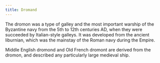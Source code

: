 ```yaml
---
title: Dromand
---
```


The dromon was a type of galley and the most important warship of the Byzantine navy from the 5th to 12th centuries AD, when they were succeeded by Italian-style galleys. It was developed from the ancient liburnian, which was the mainstay of the Roman navy during the Empire.

Middle English dromond and Old French dromont are derived from the dromon, and described any particularly large medieval ship.


